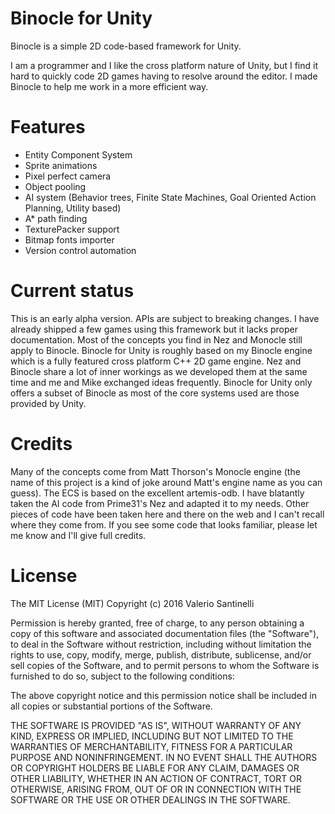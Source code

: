 Binocle for Unity
=================

Binocle is a simple 2D code-based framework for Unity.

I am a programmer and I like the cross platform nature of Unity, but I find it hard to quickly code 2D games having to resolve around the editor. 
I made Binocle to help me work in a more efficient way.

Features
========
- Entity Component System
- Sprite animations
- Pixel perfect camera
- Object pooling
- AI system (Behavior trees, Finite State Machines, Goal Oriented Action Planning, Utility based)
- A* path finding
- TexturePacker support
- Bitmap fonts importer
- Version control automation

Current status
==============

This is an early alpha version. APIs are subject to breaking changes. 
I have already shipped a few games using this framework but it lacks proper documentation. Most of the concepts you find in Nez and Monocle still apply to Binocle.
Binocle for Unity is roughly based on my Binocle engine which is a fully featured cross platform C++ 2D game engine. Nez and Binocle share a lot of inner workings as we developed them at the same time and me and Mike exchanged ideas frequently.
Binocle for Unity only offers a subset of Binocle as most of the core systems used are those provided by Unity.

Credits
=======

Many of the concepts come from Matt Thorson's Monocle engine (the name of this project is a kind of joke around Matt's engine name as you can guess).
The ECS is based on the excellent artemis-odb.
I have blatantly taken the AI code from Prime31's Nez and adapted it to my needs.
Other pieces of code have been taken here and there on the web and I can't recall where they come from. If you see some code that looks familiar, please let me know and I'll give full credits.

License
=======
The MIT License (MIT)
Copyright (c) 2016 Valerio Santinelli

Permission is hereby granted, free of charge, to any person obtaining a copy of this software and associated documentation files (the "Software"), to deal in the Software without restriction, including without limitation the rights to use, copy, modify, merge, publish, distribute, sublicense, and/or sell copies of the Software, and to permit persons to whom the Software is furnished to do so, subject to the following conditions:

The above copyright notice and this permission notice shall be included in all copies or substantial portions of the Software.

THE SOFTWARE IS PROVIDED "AS IS", WITHOUT WARRANTY OF ANY KIND, EXPRESS OR IMPLIED, INCLUDING BUT NOT LIMITED TO THE WARRANTIES OF MERCHANTABILITY, FITNESS FOR A PARTICULAR PURPOSE AND NONINFRINGEMENT. IN NO EVENT SHALL THE AUTHORS OR COPYRIGHT HOLDERS BE LIABLE FOR ANY CLAIM, DAMAGES OR OTHER LIABILITY, WHETHER IN AN ACTION OF CONTRACT, TORT OR OTHERWISE, ARISING FROM, OUT OF OR IN CONNECTION WITH THE SOFTWARE OR THE USE OR OTHER DEALINGS IN THE SOFTWARE.